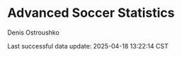 # Advanced Soccer Statistics
Denis Ostroushko

<!-- gfm -->

Last successful data update: 2025-04-18 13:22:14 CST
